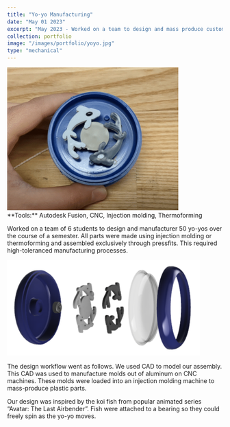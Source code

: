 ```yaml
---
title: "Yo-yo Manufacturing"
date: "May 01 2023"
excerpt: "May 2023 - Worked on a team to design and mass produce custom plastic yo-yos. Parts were manufactured using injection molding and thermoforming processes."
collection: portfolio
image: "/images/portfolio/yoyo.jpg"
type: "mechanical"
---
```


<img src="/images/portfolio/yoyo.gif" width="400"/>

<br>
**Tools:** Autodesk Fusion, CNC, Injection molding, Thermoforming

Worked on a team of 6 students to design and manufacturer 50 yo-yos over the course of a semester. All parts were made using injection molding or thermoforming and assembled exclusively through pressfits. This required high-toleranced manufacturing processes.

<img src="/images/portfolio/yoyo_assembly.PNG" width="450"/>

The design workflow went as follows. We used CAD to model our assembly. This CAD was used to manufacture molds out of aluminum on CNC machines. These molds were loaded into an injection molding machine to mass-produce plastic parts.

Our design was inspired by the koi fish from popular animated series “Avatar: The Last Airbender”. Fish were attached to a bearing so they could freely spin as the yo-yo moves.
